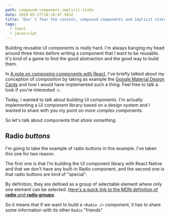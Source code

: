 ```yaml
---
path: compound-component-implicit-state
date: 2019-05-27T16:18:47.583Z
title: 'Don''t fear the context, compound components and implicit state'
tags:
  - react
  - javascript
---
```

Building reusable UI components is really hard. I'm always banging my head around three times before writing a component that I want to be reusable. It's kind of a game to find the good abstraction and the good way to build them.

In [A note on composing components with React](https://acodingdance.io/a-note-on-composing-components-with-react/), I've briefly talked about my conception of composition by taking as example the [Google Material Design Cards](https://material.io/design/components/cards.html) and how I would have implemented such a thing. Feel free to talk a look if you're interested ☺️.

Today, I wanted to talk about building UI components. I'm actually implementing a UI component library based on a design system and I wanted to share with you my point on _more complex_ components.

So let's talk about components that _share something_.

## Radio _buttons_

I'm going to take the example of radio buttons in this example. I've taken this one for two reason.

The first one is that I'm building the UI component library with React Native and that we don't have any built-in Radio component, and the second one is that radio buttons are kind of "special".

By definition, they are defined as a group of selectable element where only one element can be selected. [Here's a quick link to the MDN definition of **radio** and **radio groups**](https://developer.mozilla.org/en-US/docs/Web/HTML/Element/input/radio).

So it means that if we want to build a `<Radio />` component, it has to share some information with its other `Radio` "friends"
